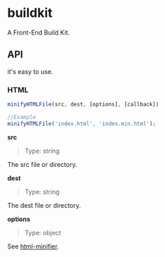 # buildkit
A Front-End Build Kit.

## API
it's easy to use.



### HTML

```javascript
minifyHTMLFile(src, dest, [options], [callback])

//Example
minifyHTMLFile('index.html', 'index.min.html');
```

**src**

>  Type: string

The src file or directory.

**dest**

> Type: string

The dest file or directory.

**options**

> Type: object

See [html-minifier](https://github.com/kangax/html-minifier#options-quick-reference).